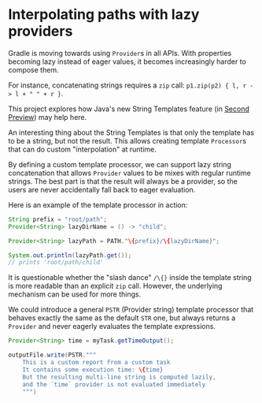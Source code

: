 
# Interpolating paths with lazy providers

Gradle is moving towards using `Provider`s in all APIs.
With properties becoming lazy instead of eager values, it becomes increasingly harder to compose them.

For instance, concatenating strings requires a `zip` call: `p1.zip(p2) { l, r -> l + " " + r }`.

This project explores how Java's new String Templates feature (in [Second Preview](https://openjdk.org/jeps/459)) may help here.

An interesting thing about the String Templates is that only the template has to be a string, but not the result.
This allows creating template `Processor`s that can do custom "interpolation" at runtime.

By defining a custom template processor, we can support lazy string concatenation that allows `Provider` values to be mixes with regular runtime strings.
The best part is that the result will always be a provider, so the users are never accidentally fall back to eager evaluation.

Here is an example of the template processor in action:
```java
String prefix = "root/path";
Provider<String> lazyDirName = () -> "child";

Provider<String> lazyPath = PATH."\{prefix}/\{lazyDirName}";

System.out.println(lazyPath.get());
// prints 'root/path/child'
```

It is questionable whether the "slash dance" `/\{}` inside the template string is more readable than an explicit `zip` call.
However, the underlying mechanism can be used for more things.

We could introduce a general `PSTR` (Provider string) template processor that behaves exactly the same as the default `STR` one, but always returns a `Provider` and never eagerly evaluates the template expressions.

```java
Provider<String> time = myTask.getTimeOutput();

outputFile.write(PSTR."""
    This is a custom report from a custom task
    It contains some execution time: \{time}
    But the resulting multi-line string is computed lazily,
    and the `time` provider is not evaluated immediately
    """)
```